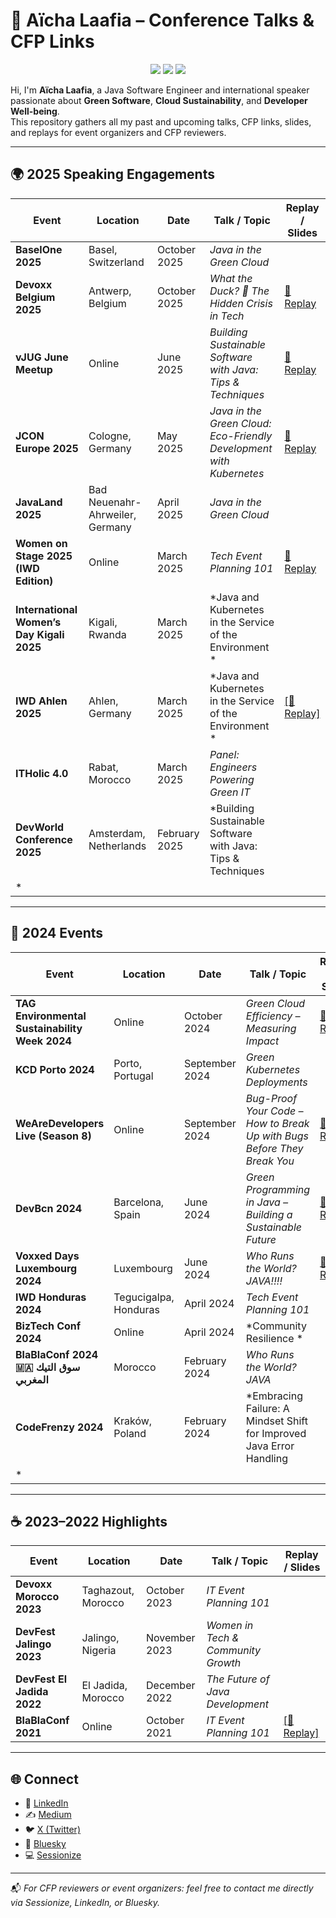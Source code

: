 # 🎤 Aïcha Laafia – Conference Talks & CFP Links

<p align="center">
  <img src="https://img.shields.io/badge/🌍_Countries-0-blue?style=flat-square" id="badge-countries">
  <img src="https://img.shields.io/badge/🎤_Talks-0-orange?style=flat-square" id="badge-talks">
  <img src="https://img.shields.io/badge/🏆_Events-0-green?style=flat-square" id="badge-events">
</p>

Hi, I'm **Aïcha Laafia**, a Java Software Engineer and international speaker passionate about **Green Software**, **Cloud Sustainability**, and **Developer Well-being**.  
This repository gathers all my past and upcoming talks, CFP links, slides, and replays for event organizers and CFP reviewers.

---

## 🌍 2025 Speaking Engagements

| Event | Location | Date | Talk / Topic | Replay / Slides |
|--------|-----------|------|--------------|----------------|
| **BaselOne 2025** | Basel, Switzerland | October 2025 | *Java in the Green Cloud* | |
| **Devoxx Belgium 2025** | Antwerp, Belgium | October 2025 | *What the Duck? 🦆 The Hidden Crisis in Tech* | [🎥 Replay](https://www.youtube.com/watch?v=aemFEi5N8Ho)  |
| **vJUG June Meetup** | Online | June 2025 | *Building Sustainable Software with Java: Tips & Techniques* | [🎥 Replay](https://www.youtube.com/watch?v=q6DM_sfRhpE) |
| **JCON Europe 2025** | Cologne, Germany | May 2025 | *Java in the Green Cloud: Eco-Friendly Development with Kubernetes* | [🎥 Replay](https://www.youtube.com/watch?v=CvFMhwGC_gY) |
| **JavaLand 2025** | Bad Neuenahr-Ahrweiler, Germany | April 2025 | *Java in the Green Cloud* | |
| **Women on Stage 2025 (IWD Edition)** | Online | March 2025 | *Tech Event Planning 101* |   [🎥 Replay](https://www.youtube.com/watch?v=XHEFNltrurY) |
| **International Women’s Day Kigali 2025** | Kigali, Rwanda | March 2025 | *Java and Kubernetes in the Service of the Environment * | |
| **IWD Ahlen 2025** | Ahlen, Germany | March 2025 | *Java and Kubernetes in the Service of the Environment * |  [[🎥 Replay]](https://www.youtube.com/watch?v=Y84ir57Gd4Y) |
| **ITHolic 4.0** | Rabat, Morocco | March 2025 | *Panel: Engineers Powering Green IT* | |
| **DevWorld Conference 2025** | Amsterdam, Netherlands | February 2025 | *Building Sustainable Software with Java: Tips & Techniques
* | |

---

## 🌱 2024 Events

| Event | Location | Date | Talk / Topic | Replay / Slides |
|--------|-----------|------|--------------|----------------|
| **TAG Environmental Sustainability Week 2024** | Online | October 2024 | *Green Cloud Efficiency – Measuring Impact* | [🎥 Replay](https://www.youtube.com/watch?v=CvFMhwGC_gY) |
| **KCD Porto 2024** | Porto, Portugal | September 2024 | *Green Kubernetes Deployments* | |
| **WeAreDevelopers Live (Season 8)** | Online | September 2024 | *Bug-Proof Your Code – How to Break Up with Bugs Before They Break You* | [🎥 Replay](https://www.wearedevelopers.com/en/videos/1207/let-s-make-your-java-code-bug-proof) |
| **DevBcn 2024** | Barcelona, Spain | June 2024 | *Green Programming in Java – Building a Sustainable Future* | [🎥 Replay](https://www.youtube.com/watch?v=7arTsCRnhYg) |
| **Voxxed Days Luxembourg 2024** | Luxembourg | June 2024 | *Who Runs the World? JAVA!!!!* | [🎥 Replay](https://www.youtube.com/watch?v=vK6utF9V2lc) |
| **IWD Honduras 2024** | Tegucigalpa, Honduras | April 2024 | *Tech Event Planning 101* |  |
| **BizTech Conf 2024** | Online | April 2024 | *Community Resilience * | |
| **BlaBlaConf 2024 🇲🇦 سوق التيك المغربي** | Morocco | February 2024 | *Who Runs the World? JAVA* |  |
| **CodeFrenzy 2024** | Kraków, Poland | February 2024 | *Embracing Failure: A Mindset Shift for Improved Java Error Handling
* | |

---

## ☕ 2023–2022 Highlights

| Event | Location | Date | Talk / Topic | Replay / Slides |
|--------|-----------|------|--------------|----------------|
| **Devoxx Morocco 2023** | Taghazout, Morocco | October 2023 | *IT Event Planning 101* |  |
| **DevFest Jalingo 2023** | Jalingo, Nigeria | November 2023 | *Women in Tech & Community Growth* |  |
| **DevFest El Jadida 2022** | El Jadida, Morocco | December 2022 | *The Future of Java Development* |  |
| **BlaBlaConf 2021** | Online | October 2021 | *IT Event Planning 101* | [[🎥 Replay]](https://www.youtube.com/watch?v=VNRL7fhtkRA) |

---

## 🌐 Connect

- 💼 [LinkedIn](https://www.linkedin.com/in/aicha-laafia-0266a6126/)  
- ✍️ [Medium](https://medium.com/@aichalaafia1)  
- 🐦 [X (Twitter)](https://x.com/aichalaafia)  
- 💙 [Bluesky](https://bsky.app/profile/aichalaafia.bsky.social)  
- 💻 [Sessionize](https://sessionize.com/aichalaafia/)

---

📬 *For CFP reviewers or event organizers: feel free to contact me directly via Sessionize, LinkedIn, or Bluesky.*
